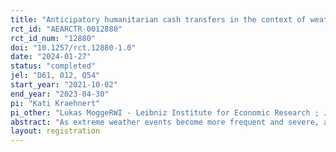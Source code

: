 ```yaml
---
title: "Anticipatory humanitarian cash transfers in the context of weather disasters"
rct_id: "AEARCTR-0012880"
rct_id_num: "12880"
doi: "10.1257/rct.12880-1.0"
date: "2024-01-27"
status: "completed"
jel: "D61, 012, Q54"
start_year: "2021-10-02"
end_year: "2023-04-30"
pi: "Kati Kraehnert"
pi_other: "Lukas MoggeRWI - Leibniz Institute for Economic Research ; Julian  RoeckertRWI - Leibniz Institute for Economic Research "
abstract: "As extreme weather events become more frequent and severe, agricultural households face increasing challenges in adapting. There is an urgent need for policy tools that can assist households in coping with these events. Anticipatory humanitarian action is a novel approach where humanitarian organizations use meteorological forecasts to proactively distribute humanitarian assistance to households before disasters occur. This anticipatory distribution of assistance aims to prevent or reduce humanitarian impacts before they fully unfold. This study conducts a randomized impact evaluation of anticipatory cash transfers distributed to pastoralist households in Mongolia, where extreme winter conditions cause high livestock mortality and threaten rural livelihoods. We evaluate the effectiveness of cash transfers with an average value of 236 USD to at-risk households amid the extremely severe winter of 2020/21. Specifically, we investigate whether the receipt of one-off cash transfers helped pastoralist households prevent socioeconomic damage by considering their effects on households’ assets, income, investments, and consumption."
layout: registration
---
```


